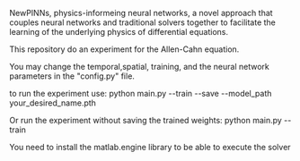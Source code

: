 NewPINNs, physics-informeing neural networks, a novel approach that couples neural networks and traditional solvers together to facilitate the learning of the underlying physics of differential equations.

This repository do an experiment for the Allen-Cahn equation.

You may change the temporal,spatial, training, and the neural network parameters in the "config.py" file.

to run the experiment use:
python main.py --train --save --model_path your_desired_name.pth

Or run the experiment without saving the trained weights:
python main.py --train

You need to install the matlab.engine library to be able to execute the solver